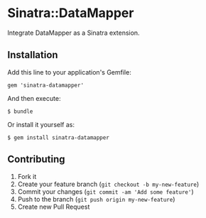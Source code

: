 # Sinatra::DataMapper

Integrate DataMapper as a Sinatra extension.

## Installation

Add this line to your application's Gemfile:

    gem 'sinatra-datamapper'

And then execute:

    $ bundle

Or install it yourself as:

    $ gem install sinatra-datamapper

## Contributing

1. Fork it
2. Create your feature branch (`git checkout -b my-new-feature`)
3. Commit your changes (`git commit -am 'Add some feature'`)
4. Push to the branch (`git push origin my-new-feature`)
5. Create new Pull Request
